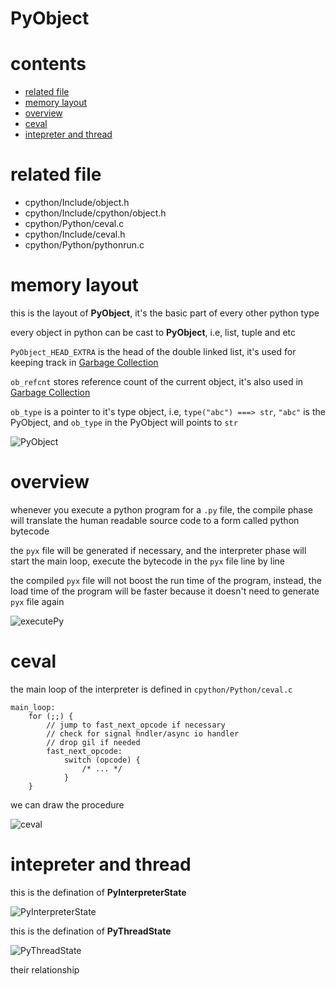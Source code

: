 # PyObject

# contents

* [related file](#related-file)
* [memory layout](#memory-layout)
* [overview](#overview)
* [ceval](#ceval)
* [intepreter and thread](#intepreter-and-thread)

# related file

* cpython/Include/object.h
* cpython/Include/cpython/object.h
* cpython/Python/ceval.c
* cpython/Include/ceval.h
* cpython/Python/pythonrun.c

# memory layout

this is the layout of **PyObject**, it's the basic part of every other python type

every object in python can be cast to **PyObject**, i.e, list, tuple and etc

`PyObject_HEAD_EXTRA` is the head of the double linked list, it's used for keeping track in [Garbage Collection](https://github.com/zpoint/CPython-Internals/blob/master/Interpreter/gc/gc.md)

`ob_refcnt` stores reference count of the current object, it's also used in [Garbage Collection](https://github.com/zpoint/CPython-Internals/blob/master/Interpreter/gc/gc.md)

`ob_type` is a pointer to it's type object, i.e, `type("abc") ===> str`, `"abc"` is the PyObject, and `ob_type` in the PyObject will points to `str`

![PyObject](https://github.com/zpoint/CPython-Internals/blob/master/Interpreter/pyobject/PyObject.png)

# overview

whenever you execute a python program for a `.py` file, the compile phase will translate the human readable source code to a form called python bytecode

the `pyx` file will be generated if necessary, and the interpreter phase will start the main loop, execute the bytecode in the `pyx` file line by line

the compiled `pyx` file will not boost the run time of the program, instead, the load time of the program will be faster because it doesn't need to generate `pyx` file again

![executePy](https://github.com/zpoint/CPython-Internals/blob/master/Interpreter/pyobject/executePy.png)

# ceval

the main loop of the interpreter is defined in `cpython/Python/ceval.c`

    main_loop:
        for (;;) {
        	// jump to fast_next_opcode if necessary
        	// check for signal hndler/async io handler
            // drop gil if needed
			fast_next_opcode:
                switch (opcode) {
                    /* ... */
                }
        }

we can draw the procedure

![ceval](https://github.com/zpoint/CPython-Internals/blob/master/Interpreter/pyobject/ceval.png)

# intepreter and thread

this is the defination of **PyInterpreterState**

![PyInterpreterState](https://github.com/zpoint/CPython-Internals/blob/master/Interpreter/pyobject/PyInterpreterState.png)

this is the defination of **PyThreadState**

![PyThreadState](https://github.com/zpoint/CPython-Internals/blob/master/Interpreter/pyobject/PyThreadState.png)

their relationship

